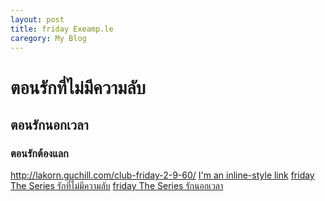 ```yaml
---
layout: post
title: friday Exeamp.le
caregory: My Blog
---
```

# ตอนรักที่ไม่มีความลับ
## ตอนรักนอกเวลา
### ตอนรักต้องแลก
http://lakorn.guchill.com/club-friday-2-9-60/
[I'm an inline-style link](https://www.google.com)
[friday The Series รักที่ไม่มีความลับ](http://lakorn.guchill.com/club-friday-2-9-60/)
[friday The Series รักนอกเวลา ](http://lakorn.guchill.com/club-friday-5-8-60/)

